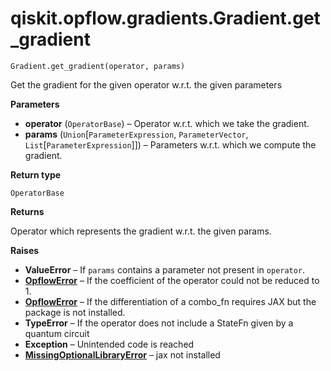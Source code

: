 # qiskit.opflow\.gradients.Gradient.get\_gradient

`Gradient.get_gradient(operator, params)`

Get the gradient for the given operator w\.r.t. the given parameters

**Parameters**

*   **operator** (`OperatorBase`) – Operator w\.r.t. which we take the gradient.
*   **params** (`Union`\[`ParameterExpression`, `ParameterVector`, `List`\[`ParameterExpression`]]) – Parameters w\.r.t. which we compute the gradient.

**Return type**

`OperatorBase`

**Returns**

Operator which represents the gradient w\.r.t. the given params.

**Raises**

*   **ValueError** – If `params` contains a parameter not present in `operator`.
*   [**OpflowError**](qiskit.opflow.OpflowError#qiskit.opflow.OpflowError "qiskit.opflow.OpflowError") – If the coefficient of the operator could not be reduced to 1.
*   [**OpflowError**](qiskit.opflow.OpflowError#qiskit.opflow.OpflowError "qiskit.opflow.OpflowError") – If the differentiation of a combo\_fn requires JAX but the package is not installed.
*   **TypeError** – If the operator does not include a StateFn given by a quantum circuit
*   **Exception** – Unintended code is reached
*   [**MissingOptionalLibraryError**](qiskit.aqua.MissingOptionalLibraryError#qiskit.aqua.MissingOptionalLibraryError "qiskit.aqua.MissingOptionalLibraryError") – jax not installed
